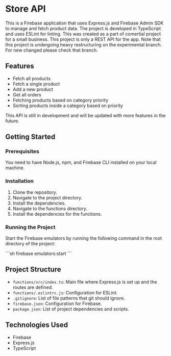 # Store API

This is a Firebase application that uses Express.js and Firebase Admin SDK to manage and fetch product data. The project is developed in TypeScript and uses ESLint for linting. This was created as a part of comertial project for a small business. This project is only a REST API for the app. Note that this project is undergoing heavy restructuring on the experimental branch. For new changed please check that branch.

## Features
- Fetch all products
- Fetch a single product
- Add a new product
- Get all orders
- Fetching products based on category priority
- Sorting products inside a category based on priority

This API is still in development and will be updated with more features in the future.

## Getting Started

### Prerequisites

You need to have Node.js, npm, and Firebase CLI installed on your local machine.

### Installation

1. Clone the repository.
2. Navigate to the project directory.
3. Install the dependencies.
4. Navigate to the functions directory.
5. Install the dependencies for the functions.

### Running the Project

Start the Firebase emulators by running the following command in the root directory of the project:

\`\`\`sh
firebase emulators:start
\`\`\`

## Project Structure

- `functions/src/index.ts`: Main file where Express.js is set up and the routes are defined.
- `functions/.eslintrc.js`: Configuration for ESLint.
- `.gitignore`: List of file patterns that git should ignore.
- `firebase.json`: Configuration for Firebase.
- `package.json`: List of project dependencies and scripts.

## Technologies Used

- Firebase
- Express.js
- TypeScript

